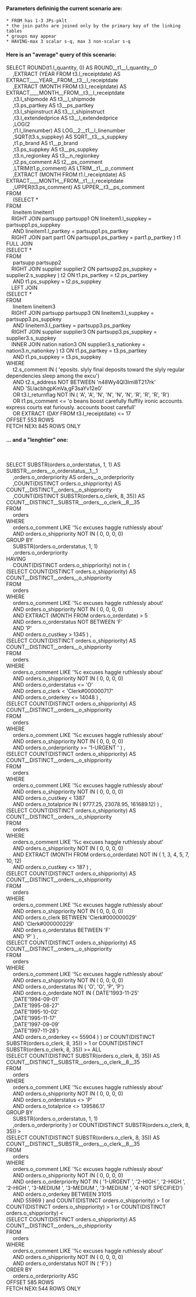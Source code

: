 
#### Parameters defininig the current scenario are:
    * FROM has 1-3 JPs-pklt
    * the join paths are joined only by the primary key of the linking tables
    * groups may appear
    * HAVING-max 3 scalar s-q, max 3 non-scalar s-q

#### Here is an "average" query of this scenario:<br>



 SELECT ROUND(t1.l_quantity, 0) AS ROUND__t1__l_quantity__0<br>&emsp; ,EXTRACT (YEAR FROM t3.l_receiptdate) AS EXTRACT____YEAR__FROM__t3__l_receiptdate<br>&emsp; ,EXTRACT (MONTH FROM t3.l_receiptdate) AS EXTRACT____MONTH__FROM__t3__l_receiptdate<br>&emsp; ,t3.l_shipmode AS t3__l_shipmode<br>&emsp; ,t3.ps_partkey AS t3__ps_partkey<br>&emsp; ,t3.l_shipinstruct AS t3__l_shipinstruct<br>&emsp; ,t3.l_extendedprice AS t3__l_extendedprice<br>&emsp; ,LOG(2<br>&emsp; ,t1.l_linenumber) AS LOG__2__t1__l_linenumber<br>&emsp; ,SQRT(t3.s_suppkey) AS SQRT__t3__s_suppkey<br>&emsp; ,t1.p_brand AS t1__p_brand<br>&emsp; ,t3.ps_suppkey AS t3__ps_suppkey<br>&emsp; ,t3.n_regionkey AS t3__n_regionkey<br>&emsp; ,t2.ps_comment AS t2__ps_comment<br>&emsp; ,LTRIM(t1.p_comment) AS LTRIM__t1__p_comment<br>&emsp; ,EXTRACT (MONTH FROM t1.l_receiptdate) AS EXTRACT____MONTH__FROM__t1__l_receiptdate<br>&emsp; ,UPPER(t3.ps_comment) AS UPPER__t3__ps_comment<br>FROM<br>&emsp; (SELECT *<br>FROM<br>&emsp;  lineitem lineitem1<br>&emsp;RIGHT JOIN partsupp partsupp1 ON lineitem1.l_suppkey = partsupp1.ps_suppkey<br>&emsp; AND lineitem1.l_partkey = partsupp1.ps_partkey<br>&emsp;RIGHT JOIN part part1 ON partsupp1.ps_partkey = part1.p_partkey ) t1 FULL JOIN<br>(SELECT *<br>FROM<br>&emsp;  partsupp partsupp2<br>&emsp;RIGHT JOIN supplier supplier2 ON partsupp2.ps_suppkey = supplier2.s_suppkey ) t2 ON t1.ps_partkey = t2.ps_partkey<br>&emsp; AND t1.ps_suppkey = t2.ps_suppkey <br>&emsp;LEFT JOIN<br>(SELECT *<br>FROM<br>&emsp;  lineitem lineitem3<br>&emsp;RIGHT JOIN partsupp partsupp3 ON lineitem3.l_suppkey = partsupp3.ps_suppkey<br>&emsp; AND lineitem3.l_partkey = partsupp3.ps_partkey<br>&emsp;RIGHT JOIN supplier supplier3 ON partsupp3.ps_suppkey = supplier3.s_suppkey<br>&emsp;INNER JOIN nation nation3 ON supplier3.s_nationkey = nation3.n_nationkey ) t3 ON t1.ps_partkey = t3.ps_partkey<br>&emsp; AND t1.ps_suppkey = t3.ps_suppkey  <br>WHERE<br>&emsp; t2.s_comment IN  ( 'eposits. slyly final deposits toward the slyly regular dependencies sleep among the excu')  <br>&emsp; AND t2.s_address NOT BETWEEN  'n48Wy4QI3lml8T217rk'<br>&emsp; AND 'SLlacbhgpKmVa,gF3saYv12e0' <br>&emsp; OR t3.l_returnflag NOT IN  ( 'A', 'A', 'N', 'N', 'N', 'N', 'R', 'R', 'R', 'R')  <br>&emsp; OR t1.ps_comment <=  'o beans boost carefully fluffily ironic accounts. express courts eat furiously. accounts boost carefull' <br>&emsp; OR EXTRACT (DAY FROM t3.l_receiptdate)  <=  17 <br>OFFSET 553 ROWS <br>FETCH NEXt 845 ROWS ONLY

#### ... and a "lenghtier" one:
<br>


 SELECT SUBSTR(orders.o_orderstatus, 1, 1) AS SUBSTR__orders__o_orderstatus__1__1<br>&emsp; ,orders.o_orderpriority AS orders__o_orderpriority<br>&emsp; ,COUNT(DISTINCT orders.o_shippriority) AS COUNT__DISTINCT__orders__o_shippriority<br>&emsp; ,COUNT(DISTINCT SUBSTR(orders.o_clerk, 8, 35)) AS COUNT__DISTINCT__SUBSTR__orders__o_clerk__8__35<br>FROM<br>&emsp; orders <br>WHERE<br>&emsp; orders.o_comment LIKE  '%c excuses haggle ruthlessly about' <br>&emsp; AND orders.o_shippriority NOT IN  ( 0, 0, 0, 0)  <br>GROUP BY<br>&emsp;  SUBSTR(orders.o_orderstatus, 1, 1) <br>&emsp; ,orders.o_orderpriority  <br>HAVING<br>&emsp;  COUNT(DISTINCT orders.o_shippriority) not in ( <br>(SELECT  COUNT(DISTINCT orders.o_shippriority) AS COUNT__DISTINCT__orders__o_shippriority <br>FROM<br>&emsp;  orders  <br>WHERE<br>&emsp; orders.o_comment LIKE  '%c excuses haggle ruthlessly about' <br>&emsp; AND orders.o_shippriority NOT IN  ( 0, 0, 0, 0)  <br>&emsp; AND EXTRACT (MONTH FROM orders.o_orderdate)  >  5 <br>&emsp; AND orders.o_orderstatus NOT BETWEEN  'F'<br>&emsp; AND 'P' <br>&emsp; AND orders.o_custkey >  1345  ) ,  <br>(SELECT  COUNT(DISTINCT orders.o_shippriority) AS COUNT__DISTINCT__orders__o_shippriority <br>FROM<br>&emsp;  orders  <br>WHERE<br>&emsp; orders.o_comment LIKE  '%c excuses haggle ruthlessly about' <br>&emsp; AND orders.o_shippriority NOT IN  ( 0, 0, 0, 0)  <br>&emsp; AND orders.o_orderstatus <=  'O' <br>&emsp; AND orders.o_clerk <  'Clerk#000000717' <br>&emsp; AND orders.o_orderkey <=  14048  ) ,  <br>(SELECT  COUNT(DISTINCT orders.o_shippriority) AS COUNT__DISTINCT__orders__o_shippriority <br>FROM<br>&emsp;  orders  <br>WHERE<br>&emsp; orders.o_comment LIKE  '%c excuses haggle ruthlessly about' <br>&emsp; AND orders.o_shippriority NOT IN  ( 0, 0, 0, 0)  <br>&emsp; AND orders.o_orderpriority >=  '1-URGENT       '  ) ,  <br>(SELECT  COUNT(DISTINCT orders.o_shippriority) AS COUNT__DISTINCT__orders__o_shippriority <br>FROM<br>&emsp;  orders  <br>WHERE<br>&emsp; orders.o_comment LIKE  '%c excuses haggle ruthlessly about' <br>&emsp; AND orders.o_shippriority NOT IN  ( 0, 0, 0, 0)  <br>&emsp; AND orders.o_custkey <  1387 <br>&emsp; AND orders.o_totalprice IN  ( 9777.25, 23078.95, 161689.12)   ) ,  <br>(SELECT  COUNT(DISTINCT orders.o_shippriority) AS COUNT__DISTINCT__orders__o_shippriority <br>FROM<br>&emsp;  orders  <br>WHERE<br>&emsp; orders.o_comment LIKE  '%c excuses haggle ruthlessly about' <br>&emsp; AND orders.o_shippriority NOT IN  ( 0, 0, 0, 0)  <br>&emsp; AND EXTRACT (MONTH FROM orders.o_orderdate)  NOT IN  ( 1, 3, 4, 5, 7, 10, 12)  <br>&emsp; AND orders.o_custkey <>  187  ) ,  <br>(SELECT  COUNT(DISTINCT orders.o_shippriority) AS COUNT__DISTINCT__orders__o_shippriority <br>FROM<br>&emsp;  orders  <br>WHERE<br>&emsp; orders.o_comment LIKE  '%c excuses haggle ruthlessly about' <br>&emsp; AND orders.o_shippriority NOT IN  ( 0, 0, 0, 0)  <br>&emsp; AND orders.o_clerk BETWEEN  'Clerk#000000029'<br>&emsp; AND 'Clerk#000000229' <br>&emsp; AND orders.o_orderstatus BETWEEN  'F'<br>&emsp; AND 'P'  ) ,  <br>(SELECT  COUNT(DISTINCT orders.o_shippriority) AS COUNT__DISTINCT__orders__o_shippriority <br>FROM<br>&emsp;  orders  <br>WHERE<br>&emsp; orders.o_comment LIKE  '%c excuses haggle ruthlessly about' <br>&emsp; AND orders.o_shippriority NOT IN  ( 0, 0, 0, 0)  <br>&emsp; AND orders.o_orderstatus IN  ( 'O', 'O', 'P', 'P')  <br>&emsp; AND orders.o_orderdate NOT IN  ( DATE'1993-11-25'<br>&emsp; ,DATE'1994-09-01'<br>&emsp; ,DATE'1995-08-27'<br>&emsp; ,DATE'1995-10-02'<br>&emsp; ,DATE'1995-11-17'<br>&emsp; ,DATE'1997-09-09'<br>&emsp; ,DATE'1997-11-28')  <br>&emsp; AND orders.o_orderkey <=  55904  )  )  or COUNT(DISTINCT SUBSTR(orders.o_clerk, 8, 35)) >  1   or COUNT(DISTINCT SUBSTR(orders.o_clerk, 8, 35)) >= ALL  <br>(SELECT  COUNT(DISTINCT SUBSTR(orders.o_clerk, 8, 35)) AS COUNT__DISTINCT__SUBSTR__orders__o_clerk__8__35 <br>FROM<br>&emsp;  orders  <br>WHERE<br>&emsp; orders.o_comment LIKE  '%c excuses haggle ruthlessly about' <br>&emsp; AND orders.o_shippriority NOT IN  ( 0, 0, 0, 0)  <br>&emsp; AND orders.o_orderstatus <>  'P' <br>&emsp; AND orders.o_totalprice <>  139586.17  <br>GROUP BY<br>&emsp;  SUBSTR(orders.o_orderstatus, 1, 1) <br>&emsp; ,orders.o_orderpriority  )    or COUNT(DISTINCT SUBSTR(orders.o_clerk, 8, 35)) >  <br>(SELECT  COUNT(DISTINCT SUBSTR(orders.o_clerk, 8, 35)) AS COUNT__DISTINCT__SUBSTR__orders__o_clerk__8__35 <br>FROM<br>&emsp;  orders  <br>WHERE<br>&emsp; orders.o_comment LIKE  '%c excuses haggle ruthlessly about' <br>&emsp; AND orders.o_shippriority NOT IN  ( 0, 0, 0, 0)  <br>&emsp; AND orders.o_orderpriority NOT IN  ( '1-URGENT       ', '2-HIGH         ', '2-HIGH         ', '2-HIGH         ', '3-MEDIUM       ', '3-MEDIUM       ', '3-MEDIUM       ', '4-NOT SPECIFIED')  <br>&emsp; AND orders.o_orderkey BETWEEN  31015<br>&emsp; AND 55969  )    and COUNT(DISTINCT orders.o_shippriority) >  1   or COUNT(DISTINCT orders.o_shippriority) >  1   or COUNT(DISTINCT orders.o_shippriority) <  <br>(SELECT  COUNT(DISTINCT orders.o_shippriority) AS COUNT__DISTINCT__orders__o_shippriority <br>FROM<br>&emsp;  orders  <br>WHERE<br>&emsp; orders.o_comment LIKE  '%c excuses haggle ruthlessly about' <br>&emsp; AND orders.o_shippriority NOT IN  ( 0, 0, 0, 0)  <br>&emsp; AND orders.o_orderstatus NOT IN  ( 'F')   )   <br>ORDER BY<br>&emsp; orders.o_orderpriority ASC <br>OFFSET 585 ROWS <br>FETCH NEXt 544 ROWS ONLY

